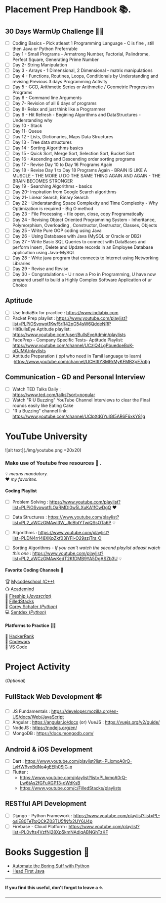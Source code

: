 # Placement Prep Handbook 📚.

## 30 Days WarmUp  Challenge 🐱‍👤

- [ ] Coding Basics - Pick atleast 1 Programming Language - C is fine , still then Java or Python Preferrable
- [ ] Day 1 - Small Programs - Armstrong Number, Factorial, Palindrome, Perfect Square, Generating Prime Number
- [ ] Day 2- String Manipulation
- [ ] Day 3  - Arrays - 1 Dimensional, 2 Dimensional - matrix manipulations
- [ ] Day 4 - Functions, Routines, Loops, Conditionals by Understanding and revising Previous 3 days Programming Activity
- [ ] Day 5 - GCD, Arithmetic Series or Arithmetic / Geometric Progression Programs
- [ ] Day 6 - Command line Arguments
- [ ] Day 7- Revision of all 6 days of programs
- [ ] Day 8- Relax and just think  like a Programmer
- [ ] Day 9 - Hit Refresh - Begining Algorithms and DataStructures  - Understanding why
- [ ] Day 10 - Stack
- [ ] Day 11- Queue
- [ ] Day 12 - Lists, Dictionaries, Maps Data Structures
- [ ] Day 13 - Tree data structures
- [ ] Day 14 - Sorting Algorithms basics
- [ ] Day 15 - Quick Sort, Merge Sort, Selection Sort, Bucket Sort
- [ ] Day 16 - Ascending and Descending order sorting programs
- [ ] Day 17 - Revise Day 10 to Day  16 Programs Again
- [ ] Day 18 - Revise Day 1 to Day 18 Programs Again - BRAIN IS LIKE A MUSCLE - THE MORE U DO THE SAME THING AGAIN AND AGAIN - THE BRAIN BECOMES STRONGER
- [ ] Day 19 - Searching Algorithms - basics
- [ ] Day 20- Inspiration from Google Search algorithms
- [ ] Day 21- Linear Search, Binary Search
- [ ] Day 22 - Understanding Space Complexity and Time Complexity - Why Optimization is required - Big O method
- [ ] Day 23 - File Processing - file open, close, copy Programatically
- [ ] Day 24 - Revising Object Oriented Programming System - Inheritance, Polymorphism, Overloading , Constructor, Destructor, Classes, Objects
- [ ] Day 25 - Write Pure OOP coding using Java
- [ ] Day 26 - Using Databases with Java (MySQL or Oracle or DB2)
- [ ] Day 27 - Write Basic SQL Queries to connect with DataBases and perform Insert , Delete and Update records in an Employee Database application using Java-MySQL
- [ ] Day 28 - Write java program that connects to Internet using Networking Libraries
- [ ] Day 29 - Revise and Revise
- [ ] Day 30 -  Congratulations - U r now a Pro in Programming, U have now prepared urself to build a Highly Complex Software Application of ur Choice

## Aptitude 

- [ ] Use IndiaBix for practice : https://www.indiabix.com
- [ ] Packet Prep playlist : https://www.youtube.com/playlist?list=PLPiOSvowot1Kwf5rR42pG54sW6QddeNRP
- [ ] HitBullsEye Aptitude playlist: https://www.youtube.com/user/BullsEyeAdmin/playlists
- [ ] FacePrep - Company Specific Tests- Aptitude Playlist: https://www.youtube.com/channel/UCzlQ4LgPbuedoeBoK-oDJMA/playlists
- [ ] Aptitude Preparation ( ppl who need in Tamil language to learn) :https://www.youtube.com/channel/UCH3IY8MRrMyKFMBXgE7qtlg

## Communication - GD and Personal Interview

- [ ] Watch TED Talks Daily : <br> https://www.ted.com/talks?sort=popular
- [ ] Watch "R U Buzzing"  YouTube Channel Interviews to clear the Final rounds easily like Eating Cake
- [ ] "R u Buzzing" channel link: https://www.youtube.com/channel/UClpXdGYuIGI5AR6F6xkY81g

# YouTube University 
![alt text](./img/youtube.png =20x20) 

### Make use of Youtube free resources 🎁 .

💡 *means mandatory.* <br>
❤ *my favorites.*

#### Coding Playlist 

- [ ] Problem Solving : https://www.youtube.com/playlist?list=PLPiOSvowot1LOaRMDI0w5LXuKA1fCwDgQ ❤

- [ ] Data Structures : https://www.youtube.com/playlist?list=PL2_aWCzGMAwI3W_JlcBbtYTwiQSsOTa6P 💡

- [ ] Algorithms : https://www.youtube.com/playlist?list=PLDN4rrl48XKpZkf03iYFl-O29szjTrs_O

- [ ] Sorting Algorithms - _If you can't watch the second playlist atleast watch this one_ : https://www.youtube.com/playlist?list=PL2_aWCzGMAwKedT2KfDMB9YA5DgASZb3U 💡

#### Favorite Coding Channels 🎈

🏆 [Mycodeschool (_C++_)](https://www.youtube.com/user/mycodeschool) <br>
📺 [Academind](https://www.youtube.com/channel/UCSJbGtTlrDami-tDGPUV9-w) <br>
👕 [Fireship (_Javascript_)](https://www.fireship.io)<br>
🌠 [FilledStacks](https://www.youtube.com/channel/UC2d0BYlqQCdF9lJfydl_02Q) <br>
🐍 [Corey Schafer (_Python_)](https://www.youtube.com/user/schafer5) <br>
💻 [Sentdex (_Python_)](https://www.youtube.com/user/sentdex) <br>

#### Platforms to Practice 👩‍💻
📗 [HackerRank](https://www.hackerrank.com) <br> 
📕 [Codewars](https://www.codewars.com/) <br>
📘 [VS Code](https://code.visualstudio.com/)

# Project Activity 
(_Optional_)

## FullStack Web Development 🕸

- [ ] JS Fundamentals : https://developer.mozilla.org/en-US/docs/Web/JavaScript
- [ ] Angular : https://angular.io/docs (or) VueJS : https://vuejs.org/v2/guide/
- [ ] NodeJS : https://nodejs.org/en/
- [ ] MongoDB : https://docs.mongodb.com/

## Android & iOS Development

- [ ] Dart : https://www.youtube.com/playlist?list=PLlxmoA0rQ-LyHW9voBdNo4gEEIh0SjG-q
- [ ] Flutter : 
    - https://www.youtube.com/playlist?list=PLlxmoA0rQ-Lw6tAs2fGFuXGP13-dWdKsB
    - https://www.youtube.com/c/FilledStacks/playlists

## RESTful API Development
- [ ] Django - Python Framework : https://www.youtube.com/playlist?list=PL-osiE80TeTtoQCKZ03TU5fNfx2UY6U4p
- [ ] Firebase - Cloud Platform : https://www.youtube.com/playlist?list=PL0vfts4VzfNj28Xp5kmNAdIqABNGhTzKF

# Books Suggestion 🧾
- [Automate the Boring Suff with Python](https://automatetheboringstuff.com/)
- [Head First Java](https://www.amazon.in/Head-First-Java-Brain-Friendly-Guide/dp/8173666024)

---
#### If you find this useful, don't forgot to leave a ⭐.
---

